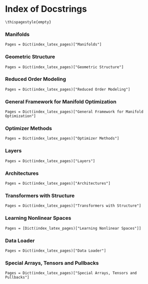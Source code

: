 # Index of Docstrings

```@raw latex
\thispagestyle{empty}
```

### Manifolds

```@index
Pages = Dict(index_latex_pages)["Manifolds"]
```

### Geometric Structure

```@index
Pages = Dict(index_latex_pages)["Geometric Structure"]
```

### Reduced Order Modeling

```@index
Pages = Dict(index_latex_pages)["Reduced Order Modeling"]
```

### General Framework for Manifold Optimization

```@index
Pages = Dict(index_latex_pages)["General Framework for Manifold Optimization"]
```

### Optimizer Methods

```@index
Pages = Dict(index_latex_pages)["Optimizer Methods"]
```

### Layers

```@index
Pages = Dict(index_latex_pages)["Layers"]
```

### Architectures

```@index
Pages = Dict(index_latex_pages)["Architectures"]
```


### Transformers with Structure

```@index
Pages = Dict(index_latex_pages)["Transformers with Structure"]
```

### Learning Nonlinear Spaces

```@index
Pages = [Dict(index_latex_pages)["Learning Nonlinear Spaces"]]
```

### Data Loader

```@index
Pages = Dict(index_latex_pages)["Data Loader"]
```

### Special Arrays, Tensors and Pullbacks

```@index
Pages = Dict(index_latex_pages)["Special Arrays, Tensors and Pullbacks"]
```